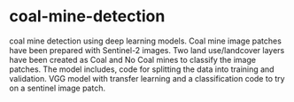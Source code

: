 # coal-mine-detection
coal mine detection using deep learning models.
Coal mine image patches have been prepared with Sentinel-2 images.
Two land use/landcover layers have been created as Coal and No Coal mines to classify the image patches.
The model includes, code for splitting the data into training and validation.
VGG model with transfer learning and a classification code to try on a sentinel image patch.
